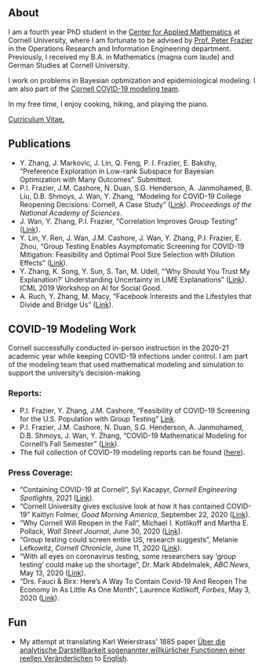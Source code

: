 ## About
I am a fourth year PhD student in the [Center for Applied Mathematics](https://www.cam.cornell.edu/cam) at Cornell University, where I am fortunate to be advised by [Prof. Peter Frazier](https://people.orie.cornell.edu/pfrazier/) in the Operations Research and Information Engineering department. Previously, I received my B.A. in Mathematics (magna cum laude) and German Studies at Cornell University.

I work on problems in Bayesian optimization and epidemiological modeling. I am also part of the [Cornell COVID-19 modeling team](https://datasciencecenter.cornell.edu/research/covid-19-mathematical-modeling-for-cornells-fall-semester/).

In my free time, I enjoy cooking, hiking, and playing the piano.

<a href="files/YujiaZhang_CV_running.pdf" target="_blank">Curriculum Vitae.</a>



## Publications
* Y. Zhang, J. Markovic, J. Lin, Q. Feng, P. I. Frazier, E. Bakshy, “Preference Exploration in Low-rank Subspace for Bayesian Optimization with Many Outcomes”. Submitted.
* P.I. Frazier, J.M. Cashore, N. Duan, S.G. Henderson, A. Janmohamed, B. Liu, D.B. Shmoys, J. Wan, Y. Zhang, “Modeling for COVID-19 College Reopening Decisions: Cornell, A Case Study” ([Link](https://www.pnas.org/content/119/2/e2112532119)). *Proceedings of the National Academy of Sciences*.
* J. Wan, Y. Zhang, P.I. Frazier, “Correlation Improves Group Testing” ([Link](https://arxiv.org/abs/2111.07517)).
* Y. Lin, Y. Ren, J. Wan, J.M. Cashore, J. Wan, Y. Zhang, P.I. Frazier, E. Zhou, “Group Testing Enables Asymptomatic Screening for COVID-19 Mitigation: Feasibility and Optimal Pool Size Selection with Dilution Effects” ([Link](https://arxiv.org/pdf/2008.06642.pdf)).
* Y. Zhang, K. Song, Y. Sun, S. Tan, M. Udell, “‘Why Should You Trust My Explanation?’ Understanding Uncertainty in LIME Explanations” ([Link](https://arxiv.org/abs/1904.12991)). ICML 2019 Workshop on AI for Social Good. 
* A. Ruch, Y. Zhang, M. Macy, “Facebook Interests and the Lifestyles that Divide and Bridge Us” ([Link](https://drive.google.com/file/d/1tSqmMV2wQiMn8k65RioXay5LY49fAEJQ/view)).


## COVID-19 Modeling Work
Cornell successfully conducted in-person instruction in the 2020-21 academic year while keeping COVID-19 infections under control. I am part of the modeling team that used mathematical modeling and simulation to support the university’s decision-making.

### Reports: 
* P.I. Frazier, Y. Zhang, J.M. Cashore, “Feasibility of COVID-19 Screening for the U.S. Population with Group Testing” [Link](https://docs.google.com/document/d/1hw5K5V7XOug_r6CQ0UYt25szQxXFPmZmFhK15ZpH5U0/edit#heading=h.1bjgrg7lbia7).
* P.I. Frazier, J.M. Cashore, N. Duan, S.G. Henderson, A. Janmohamed, D.B. Shmoys, J. Wan, Y. Zhang, “COVID-19 Mathematical Modeling for Cornell’s Fall Semester” ([Link](https://covid.cornell.edu/_assets/files/covid_19_modeling_main_report.pdf)).
* The full collection of COVID-19 modeling reports can be found ([here](https://covid.cornell.edu/testing/modeling/)).

### Press Coverage:
* “Containing COVID-19 at Cornell”, Syl Kacapyr, *Cornell Engineering Spotlights*, 2021 ([Link](https://www.engineering.cornell.edu/spotlights/containing-covid-19-cornell)).
* “Cornell University gives exclusive look at how it has contained COVID-19” Kaitlyn Folmer, *Good Morning America*, September 22, 2020 ([Link](https://abcnews.go.com/GMA/Wellness/video/cornell-university-exclusive-contained-covid-19-73163035)).
*	“Why Cornell Will Reopen in the Fall”, Michael I. Kotlikoff and Martha E. Pollack, *Wall Street Journal*, June 30, 2020 ([Link](https://www.wsj.com/articles/why-cornell-will-reopen-in-the-fall-11593535516)).
* “Group testing could screen entire US, research suggests”, Melanie Lefkowitz, *Cornell Chronicle*, June 11, 2020 ([Link](https://news.cornell.edu/stories/2020/06/group-testing-could-screen-entire-us-research-suggests)).
* “With all eyes on coronavirus testing, some researchers say ’group testing’ could make up the shortage”, Dr. Mark Abdelmalek, *ABC News*, May 13, 2020 ([Link](https://abcnews.go.com/Health/eyes-coronavirus-testing-researchers-group-testing-make-shortage/story?id=70658896)).
* “Drs. Fauci & Birx: Here’s A Way To Contain Covid-19 And Reopen The Economy In As Little As One Month”, Laurence Kotlikoff, *Forbes*, May 3, 2020 ([Link](https://www.forbes.com/sites/kotlikoff/2020/05/03/dr-fauci-heres-a-way-to-contain-covid-19-and-reopen-the-economy-in-as-little-as-one-month/?sh=73b664bc1c7a)).


## Fun

* My attempt at translating Karl Weierstrass' 1885 paper [Über die analytische Darstellbarkeit sogenannter willkürlicher Functionen einer reellen Veränderlichen](https://www.cambridge.org/core/books/mathematische-werke/uber-die-analytische-darstellbarkeit-sogenannter-willkurlicher-functionen-reeller-argumente/8C407E36F74E4257BF4A9A19CA661B93) to <a href="files/Weierstrass_Translation.pdf" target="_blank">English</a>.
